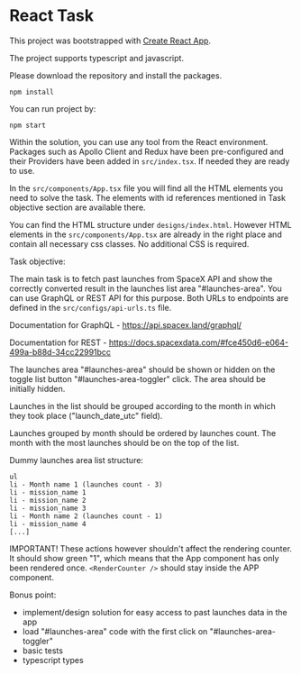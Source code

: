 # React Task

This project was bootstrapped with [Create React App](https://github.com/facebook/create-react-app).

The project supports typescript and javascript.

Please download the repository and install the packages.

```
npm install
```

You can run project by:

```
npm start
```

Within the solution, you can use any tool from the React environment. Packages such as Apollo Client and Redux have been pre-configured and their Providers have been added in `src/index.tsx`. If needed they are ready to use.

In the `src/components/App.tsx` file you will find all the HTML elements you need to solve the task. The elements with id references mentioned in Task objective section are available there.

You can find the HTML structure under `designs/index.html`. However HTML elements in the `src/components/App.tsx` are already in the right place and contain all necessary css classes. No additional CSS is required.

Task objective:

The main task is to fetch past launches from SpaceX API and show the correctly converted result in the launches list area "#launches-area". You can use GraphQL or REST API for this purpose. Both URLs to endpoints are defined in the `src/configs/api-urls.ts` file.

Documentation for GraphQL - https://api.spacex.land/graphql/

Documentation for REST - https://docs.spacexdata.com/#fce450d6-e064-499a-b88d-34cc22991bcc

The launches area "#launches-area" should be shown or hidden on the toggle list button "#launches-area-toggler" click. The area should be initially hidden.

Launches in the list should be grouped according to the month in which they took place ("launch_date_utc" field).

Launches grouped by month should be ordered by launches count. The month with the most launches should be on the top of the list.

Dummy launches area list structure:

```
ul
li - Month name 1 (launches count - 3)
li - mission_name 1
li - mission_name 2
li - mission_name 3
li - Month name 2 (launches count - 1)
li - mission_name 4
[...]
```

IMPORTANT! These actions however shouldn't affect the rendering counter. It should show green "1", which means that the App component has only been rendered once. `<RenderCounter />` should stay inside the APP component.

Bonus point:

- implement/design solution for easy access to past launches data in the app
- load "#launches-area" code with the first click on "#launches-area-toggler"
- basic tests
- typescript types
